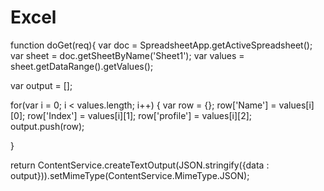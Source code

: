 # Excel

function doGet(req){
  var doc = SpreadsheetApp.getActiveSpreadsheet();
  var sheet = doc.getSheetByName('Sheet1');
  var values = sheet.getDataRange().getValues();

  var output = [];

  for(var i = 0; i < values.length; i++) {
    var row = {};
    row['Name'] = values[i][0];
    row['Index'] = values[i][1];
    row['profile'] = values[i][2];
    output.push(row);

  }

  return ContentService.createTextOutput(JSON.stringify({data : output})).setMimeType(ContentService.MimeType.JSON);
